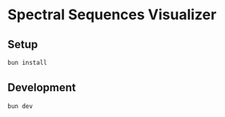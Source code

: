 # Spectral Sequences Visualizer

## Setup

```bash
bun install
```

## Development

```bash
bun dev
```

